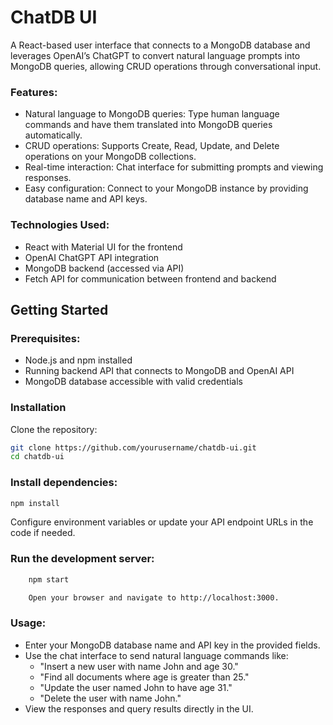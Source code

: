 # ChatDB UI

A React-based user interface that connects to a MongoDB database and leverages OpenAI’s ChatGPT to convert natural language prompts into MongoDB queries, allowing CRUD operations through conversational input.

### Features:
  - Natural language to MongoDB queries: Type human language commands and have them translated into MongoDB queries automatically.
  - CRUD operations: Supports Create, Read, Update, and Delete operations on your MongoDB collections.
  - Real-time interaction: Chat interface for submitting prompts and viewing responses.
  - Easy configuration: Connect to your MongoDB instance by providing database name and API keys.

### Technologies Used:
  - React with Material UI for the frontend
  - OpenAI ChatGPT API integration
  - MongoDB backend (accessed via API)
  - Fetch API for communication between frontend and backend

## Getting Started
### Prerequisites:
  - Node.js and npm installed
  - Running backend API that connects to MongoDB and OpenAI API
  - MongoDB database accessible with valid credentials

### Installation
Clone the repository:

```bash
git clone https://github.com/yourusername/chatdb-ui.git
cd chatdb-ui
```

### Install dependencies:

```bash
npm install
```

Configure environment variables or update your API endpoint URLs in the code if needed.

### Run the development server:
```bash
    npm start

    Open your browser and navigate to http://localhost:3000.
```

### Usage:
- Enter your MongoDB database name and API key in the provided fields.
- Use the chat interface to send natural language commands like:
  - "Insert a new user with name John and age 30."
  - "Find all documents where age is greater than 25."
  - "Update the user named John to have age 31."
  - "Delete the user with name John."
- View the responses and query results directly in the UI.
